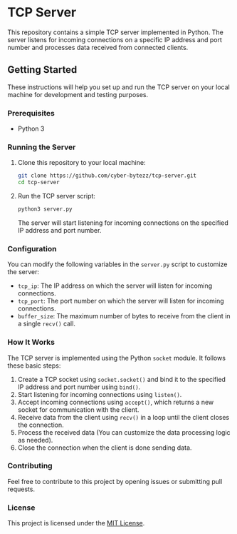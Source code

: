 # TCP Server

This repository contains a simple TCP server implemented in Python. The server listens for incoming connections on a specific IP address and port number and processes data received from connected clients.

## Getting Started

These instructions will help you set up and run the TCP server on your local machine for development and testing purposes.

### Prerequisites

- Python 3

### Running the Server

1. Clone this repository to your local machine:

   ```bash
   git clone https://github.com/cyber-bytezz/tcp-server.git
   cd tcp-server
   ```

2. Run the TCP server script:

   ```bash
   python3 server.py
   ```

   The server will start listening for incoming connections on the specified IP address and port number.

### Configuration

You can modify the following variables in the `server.py` script to customize the server:

- `tcp_ip`: The IP address on which the server will listen for incoming connections.
- `tcp_port`: The port number on which the server will listen for incoming connections.
- `buffer_size`: The maximum number of bytes to receive from the client in a single `recv()` call.

### How It Works

The TCP server is implemented using the Python `socket` module. It follows these basic steps:

1. Create a TCP socket using `socket.socket()` and bind it to the specified IP address and port number using `bind()`.
2. Start listening for incoming connections using `listen()`.
3. Accept incoming connections using `accept()`, which returns a new socket for communication with the client.
4. Receive data from the client using `recv()` in a loop until the client closes the connection.
5. Process the received data (You can customize the data processing logic as needed).
6. Close the connection when the client is done sending data.

### Contributing

Feel free to contribute to this project by opening issues or submitting pull requests.

### License

This project is licensed under the [MIT License](LICENSE).

